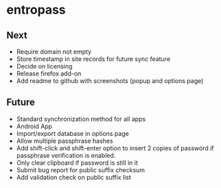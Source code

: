 entropass
=========

Next
----
* Require domain not empty
* Store timestamp in site records for future sync feature
* Decide on licensing
* Release firefox add-on
* Add readme to github with screenshots (popup and options page)

Future
------
* Standard synchronization method for all apps
* Android App
* Import/export database in options page
* Allow multiple passphrase hashes
* Add shift-click and shift-enter option to insert 2 copies of password 
    if passphrase verification is enabled.
* Only clear clipboard if password is still in it
* Submit bug report for public suffix checksum
* Add validation check on public suffix list
